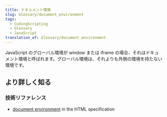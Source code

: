 ```yaml
---
title: ドキュメント環境
slug: Glossary/document_environment
tags:
  - CodingScripting
  - Glossary
  - JavaScript
translation_of: Glossary/document_environment
---
```

<p><span class="seoSummary">JavaScript のグローバル環境が window または iframe の場合、それはドキュメント環境と呼ばれます。グローバル環境は、それよりも外側の環境を持たない環境です。</span></p>

<h2 id="Learn_more" name="Learn_more">より詳しく知る</h2>

<h3 id="Technical_reference" name="Technical_reference">技術リファレンス</h3>

<ul>
 <li><a href="https://html.spec.whatwg.org/multipage/webappapis.html#document-environment">document environment</a> in the HTML specification</li>
</ul>
